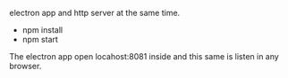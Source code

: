 electron app and http server at the same time. 

* npm install
* npm start

The electron app open locahost:8081 inside and this same is listen in any browser.
